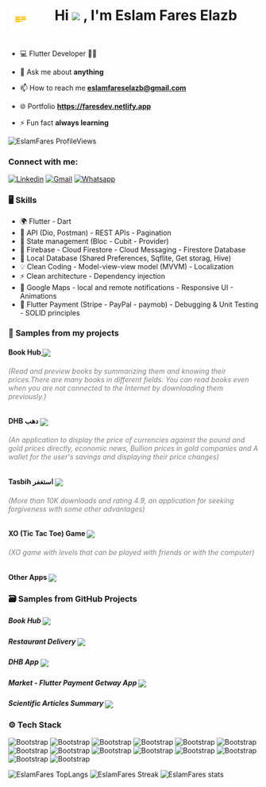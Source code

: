 <!--<h1 align="center">Hi 👋, I'm Eslam Fares Elazb </h1> -->
<h1 align="center"> 
   <a align="left" href="https://faresdev.netlify.app">
     <img align="left" height="50" width="50" src="https://github.com/EslamFares/My-Gallery/blob/master/EF%20icon/splash.png">
   </a> 
  Hi <img src="https://raw.githubusercontent.com/aemmadi/aemmadi/master/wave.gif" width="30"> , I'm Eslam Fares Elazb 
</h1>

</br>

- 💻 Flutter Developer  👨‍💻

- 💬 Ask me about **anything**

- 📫 How to reach me **eslamfareselazb@gmail.com**
 
- 🌐 Portfolio **https://faresdev.netlify.app**

- ⚡ Fun fact **always learning**

<p align="left">
 <img src="https://komarev.com/ghpvc/?username=EslamFares&label=Profile%20views&color=0e75b6&style=flat&base=384" alt="EslamFares ProfileViews" /> 
<!-- <img src="https://img.shields.io/github/followers/EslamFares?label=Follow&style=social" alt="EslamFares followers" />  -->
</p>

<h3 align="left">Connect with me:</h3>

[![Linkedin](https://img.shields.io/badge/-LinkedIn-blue?style=flat&logo=Linkedin&logoColor=white)](https://www.linkedin.com/in/eslamfares/)
[![Gmail](https://img.shields.io/badge/-Gmail-c14438?style=flat&logo=Gmail&logoColor=white)](eslamfareselazb@gmail.com )
[![Whatsapp](https://img.shields.io/badge/WhatsApp-25D366?style=flat&logo=whatsapp&logoColor=white)](https://wa.me/01063735601)
<!--[![Website Badge](https://img.shields.io/badge/Facebook-1877F2?style=flat&logo=facebook&logoColor=white)](https://www.facebook.com/EslamFaresElazb)
-->

### 🖥 Skills

- 🌍 Flutter - Dart
- 🚀 API (Dio, Postman) - REST APIs - Pagination
- 🔐 State management (Bloc - Cubit - Provider)
- 🧠 Firebase - Cloud Firestore - Cloud Messaging - Firestore Database
- 💫 Local Database (Shared Preferences, Sqflite, Get storag, Hive)
- 💡 Clean Coding - Model-view-view model (MVVM) - Localization
- ⚡ Clean architecture - Dependency injection
- 🍯 Google Maps - local and remote notifications - Responsive UI - Animations
- 💎 Flutter Payment (Stripe - PayPal - paymob) - Debugging & Unit Testing - SOLID principles

### 📱 Samples from my projects
<p><h4>Book Hub<a href="https://play.google.com/store/apps/details?id=com.eslamfares.book_hub&hl=en&gl=US">
<img align="center" height="20" src="https://img.shields.io/badge/Google_Play-414141?style=flat&logo=google-play&logoColor=4bf478">
</a>
</h4>
<h6 style="color: gray; font-size: 10;">(Read and preview books by summarizing them and knowing their prices.There are many books in different fields. You can read books even when you are not connected to the Internet by downloading them previously.)</p>
</h6>
 
<p><h4>DHB دهب <a href="https://play.google.com/store/apps/details?id=com.eslamfares.gold_dollar_souq">
<img align="center" height="20" src="https://img.shields.io/badge/Google_Play-414141?style=flat&logo=google-play&logoColor=4bf478">
</a>
</h4>
<h6 style="color: gray; font-size: 10;">(An application to display the price of currencies against the pound and gold prices directly, economic news, Bullion
 prices in gold companies and A wallet for the user's savings and displaying their price changes)</p>
</h6>

<p><h4>Tasbih  استغفر 
<a href="https://play.google.com/store/apps/details?id=com.eslamfares.tasbih">
<img align="center" height="20" src="https://img.shields.io/badge/Google_Play-414141?style=flat&logo=google-play&logoColor=4bf478">
</a>
</h4>
<h6 style="color: gray; font-size: 10;">(More than 10K downloads and rating 4.9, an application for seeking forgiveness with some other advantages)
<h6>
</p>

<p><h4>XO (Tic Tac Toe) Game
<a href="https://play.google.com/store/apps/details?id=com.eslamfares.xogame&pcampaignid=web_share">
<img align="center" height="20" src="https://img.shields.io/badge/Google_Play-414141?style=flat&logo=google-play&logoColor=4bf478">
</a>
</h4>
<h6 style="color: gray; font-size: 10;"> (XO game with levels that can be played with friends or with the computer)
</h6>
</p>

<p><h4>Other Apps
<a href="https://play.google.com/store/apps/developer?id=eslamfares&hl=ar&gl=US">
<img align="center" height="20" src="https://img.shields.io/badge/Google_Play-414141?style=flat&logo=google-play&logoColor=4bf478">
</a>
</h4>
</p>
<!-- ====================================================================== -->
 <h3>🗃️ Samples from GitHub Projects </h3>
 <h5>Book Hub
<a href="https://github.com/EslamFares/Book-Hub-Readme">
<img align="center" height="20" src="https://img.shields.io/badge/GitHub-100000?style=flat&logo=github&logoColor=white">
</a>
</h5>
<h5>Restaurant Delivery
<a href="https://github.com/EslamFares/Readme/blob/master/Wasly_MyOrder.md">
<img align="center" height="20" src="https://img.shields.io/badge/GitHub-100000?style=flat&logo=github&logoColor=white">
</a>
</h5>
<h5>DHB App 
<a href="https://github.com/EslamFares/Readme/blob/master/DHB.md">
<img align="center" height="20" src="https://img.shields.io/badge/GitHub-100000?style=flat&logo=github&logoColor=white">
</a>
</h5>
<h5> Market - Flutter Payment Getway App 
<a href="https://github.com/EslamFares/Readme/blob/master/Payment_Getway.md">
<img align="center" height="20" src="https://img.shields.io/badge/GitHub-100000?style=flat&logo=github&logoColor=white">
</a>
</h5>
<h5>Scientific Articles Summary
<a href="https://github.com/EslamFares/Readme/blob/master/Graduation_Projects_Guide.md">
<img align="center" height="20" src="https://img.shields.io/badge/GitHub-100000?style=flat&logo=github&logoColor=white">
</a>
</h5>

### ⚙️ Tech Stack
<p>

![Bootstrap](https://img.shields.io/badge/-Android%20studio%20-05122A?style=flat-square&logo=Android-studio&color=353535) 
![Bootstrap](https://img.shields.io/badge/Xcode-007ACC?style=flat-square&logo=Xcode&color=353535) 
![Bootstrap](https://img.shields.io/badge/-VS%20Code%20-05122A?style=flat-square&logo=visual%20studio%20code&color=353535) 
![Bootstrap](https://img.shields.io/badge/-Flutter-05122A?style=flat-square&logo=Flutter&color=353535) 
![Bootstrap](https://img.shields.io/badge/-Android-05122A?style=flat-square&logo=Android&color=353535) 
![Bootstrap](https://img.shields.io/badge/-IOS-05122A?style=flat-square&logo=ios&color=353535) 
![Bootstrap](https://img.shields.io/badge/-Dart-05122A?style=flat-square&logo=Dart&color=353535) 
![Bootstrap](https://img.shields.io/badge/-Firebase%20-05122A?style=flat-square&logo=Firebase&color=353535)
![Bootstrap](https://img.shields.io/badge/-Html%20-05122A?style=flat-square&logo=html5&color=353535)
![Bootstrap](https://img.shields.io/badge/-CSS%20-05122A?style=flat-square&logo=css3&color=353535)
![Bootstrap](https://img.shields.io/badge/-C%23%20-05122A?style=flat-square&logo=csharp&color=353535)
![Bootstrap](https://img.shields.io/badge/-Figma%20-05122A?style=flat-square&logo=figma&color=353535)
![Bootstrap](https://img.shields.io/badge/-Adobe%20XD%20-05122A?style=flat-square&logo=Adobe%20XD&color=353535)
![Bootstrap](https://img.shields.io/badge/-sqlite%20-05122A?style=flat-square&logo=sqlite&color=353535)
</p>
<div>
  <img width="33%" align="top" src="https://github-readme-stats.vercel.app/api/top-langs?username=EslamFares&show_icons=true&locale=en&layout=compact" alt="EslamFares TopLangs" />
  <img width="33%"  align="top" src="https://github-readme-streak-stats.herokuapp.com/?user=EslamFares" alt="EslamFares Streak" />
  <img width="33%"  align="top" src="https://github-readme-stats.vercel.app/api?username=EslamFares&show_icons=true&locale=en&layout=compact" alt="EslamFares stats" />
</div>



  
